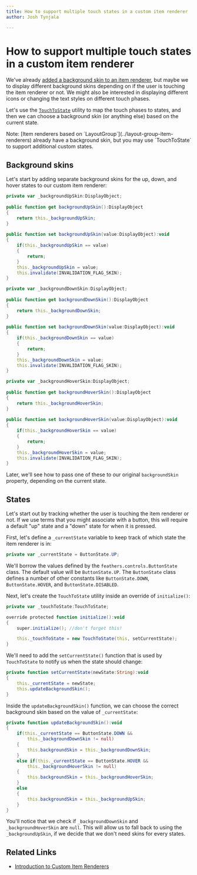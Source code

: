 ```yaml
---
title: How to support multiple touch states in a custom item renderer  
author: Josh Tynjala

---
```

# How to support multiple touch states in a custom item renderer

We've already [added a background skin to an item renderer](item-renderer-background-skin.html), but maybe we to display different background skins depending on if the user is touching the item renderer or not. We might also be interested in displaying different icons or changing the text styles on different touch phases.

Let's use the [`TouchToState`](../../api-reference/feathers/utils/TouchToState.html) utility to map the touch phases to states, and then we can choose a background skin (or anything else) based on the current state.

<aside class="info">Note: [Item renderers based on `LayoutGroup`](../layout-group-item-renderers) already have a background skin, but you may use `TouchToState` to support additional custom states.</aside>

## Background skins

Let's start by adding separate background skins for the up, down, and hover states to our custom item renderer:

``` actionscript
private var _backgroundUpSkin:DisplayObject;
 
public function get backgroundUpSkin():DisplayObject
{
    return this._backgroundUpSkin;
}
 
public function set backgroundUpSkin(value:DisplayObject):void
{
    if(this._backgroundUpSkin == value)
    {
        return;
    }
    this._backgroundUpSkin = value;
    this.invalidate(INVALIDATION_FLAG_SKIN);
}

private var _backgroundDownSkin:DisplayObject;
 
public function get backgroundDownSkin():DisplayObject
{
    return this._backgroundDownSkin;
}
 
public function set backgroundDownSkin(value:DisplayObject):void
{
    if(this._backgroundDownSkin == value)
    {
        return;
    }
    this._backgroundDownSkin = value;
    this.invalidate(INVALIDATION_FLAG_SKIN);
}

private var _backgroundHoverSkin:DisplayObject;
 
public function get backgroundHoverSkin():DisplayObject
{
    return this._backgroundHoverSkin;
}
 
public function set backgroundHoverSkin(value:DisplayObject):void
{
    if(this._backgroundHoverSkin == value)
    {
        return;
    }
    this._backgroundHoverSkin = value;
    this.invalidate(INVALIDATION_FLAG_SKIN);
}
```

Later, we'll see how to pass one of these to our original `backgroundSkin` property, depending on the current state.

## States

Let's start out by tracking whether the user is touching the item renderer or not. If we use terms that you might associate with a button, this will require a default "up" state and a "down" state for when it is pressed.

First, let's define a `_currentState` variable to keep track of which state the item renderer is in:

``` actionscript
private var _currentState = ButtonState.UP;
```

We'll borrow the values defined by the `feathers.controls.ButtonState` class. The default value will be `ButtonState.UP`. The `ButtonState` class defines a number of other constants like `ButtonState.DOWN`, `ButtonState.HOVER`, and `ButtonState.DISABLED`.

Next, let's create the `TouchToState` utility inside an override of `initialize()`:

``` actionscript
private var _touchToState:TouchToState;

override protected function initialize():void
{
    super.initialize(); //don't forget this!

    this._touchToState = new TouchToState(this, setCurrentState);
}
```

We'll need to add the `setCurrentState()` function that is used by `TouchToState` to notify us when the state should change:

``` actionscript
private function setCurrentState(newState:String):void
{
    this._currentState = newState;
    this.updateBackgroundSkin();
}
```

Inside the `updateBackgroundSkin()` function, we can choose the correct background skin based on the value of `_currentState`:

``` actionscript
private function updateBackgroundSkin():void
{
    if(this._currentState == ButtonState.DOWN &&
        this._backgroundDownSkin != null)
    {
        this.backgroundSkin = this._backgroundDownSkin;
    }
    else if(this._currentState == ButtonState.HOVER &&
        this._backgroundHoverSkin != null)
    {
        this.backgroundSkin = this._backgroundHoverSkin;
    }
    else
    {
        this.backgroundSkin = this._backgroundUpSkin;
    }
}
```

You'll notice that we check if `_backgroundDownSkin` and `_backgroundHoverSkin` are `null`. This will allow us to fall back to using the `_backgroundUpSkin`, if we decide that we don't need skins for every states.

## Related Links

-   [Introduction to Custom Item Renderers](../item-renderers.html)